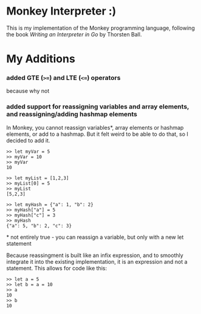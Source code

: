 # Monkey Interpreter :\)

This is my implementation of the Monkey programming language, following the book _Writing an Interpreter in Go_ by Thorsten Ball.


# My Additions

### added GTE (`>=`) and LTE (`<=`) operators
because why not

### added support for reassigning variables and array elements, and reassigning/adding hashmap elements
In Monkey, you cannot reassign variables*, array elements or hashmap elements, or add to a hashmap. But it felt weird to be able to do that, so I decided to add it.
```
>> let myVar = 5
>> myVar = 10
>> myVar
10

>> let myList = [1,2,3]
>> myList[0] = 5
>> myList
[5,2,3] 

>> let myHash = {"a": 1, "b": 2}
>> myHash["a"] = 5
>> myHash["c"] = 3
>> myHash
{"a": 5, "b": 2, "c": 3}
```
\* not entirely true - you can reassign a variable, but only with a new let statement

Because reassingment is built like an infix expression, and to smoothly integrate it into the existing implementation, it is an expression and not a statement. This allows for code like this:
```
>> let a = 5
>> let b = a = 10
>> a
10
>> b
10
```


